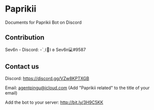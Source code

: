 # Paprikii
Documents for Paprikii Bot on Discord

## Contribution
Sev6n - Discord: -ˋˏ꒰👑꒱ ʚ Sev6n💻#9587


## Contact us

Discord: https://discord.gg/VZw8KPTXGB

Email: agentpingu@icloud.com (Add "Paprikii related" to the title of your email)

Add the bot to your server: http://bit.ly/3H9C5KK
